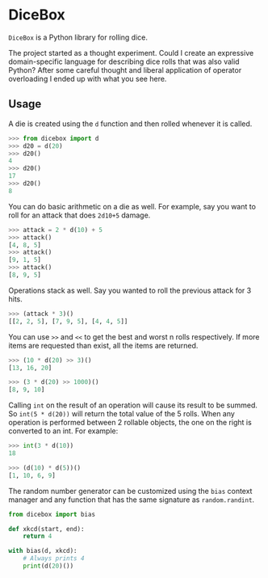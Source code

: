 # DiceBox

`DiceBox` is a Python library for rolling dice.

The project started as a thought experiment. Could I create an expressive domain-specific language for describing dice rolls that was also valid Python? After some careful thought and liberal application of operator overloading I ended up with what you see here.

## Usage

A die is created using the `d` function and then rolled whenever it is called.

```python
>>> from dicebox import d
>>> d20 = d(20)
>>> d20()
4
>>> d20()
17
>>> d20()
8
```

You can do basic arithmetic on a die as well. For example, say you want to roll for an attack that does `2d10+5` damage.

```python
>>> attack = 2 * d(10) + 5
>>> attack()
[4, 8, 5]
>>> attack()
[9, 1, 5]
>>> attack()
[8, 9, 5]
```

Operations stack as well. Say you wanted to roll the previous attack for 3 hits.

```python
>>> (attack * 3)()
[[2, 2, 5], [7, 9, 5], [4, 4, 5]]
```

You can use `>>` and `<<` to get the best and worst n rolls respectively. If more items are requested than exist, all the items are returned.

```python
>>> (10 * d(20) >> 3)()
[13, 16, 20]

>>> (3 * d(20) >> 1000)()
[8, 9, 10]
```

Calling `int` on the result of an operation will cause its result to be summed. So `int(5 * d(20))` will return the total value of the 5 rolls. When any operation is performed between 2 rollable objects, the one on the right is converted to an int. For example:

```python
>>> int(3 * d(10))
18

>>> (d(10) * d(5))()
[1, 10, 6, 9]
```

The random number generator can be customized using the `bias` context manager and any function that has the same signature as `random.randint`.

```python
from dicebox import bias

def xkcd(start, end):
    return 4

with bias(d, xkcd):
    # Always prints 4
    print(d(20)())
```
